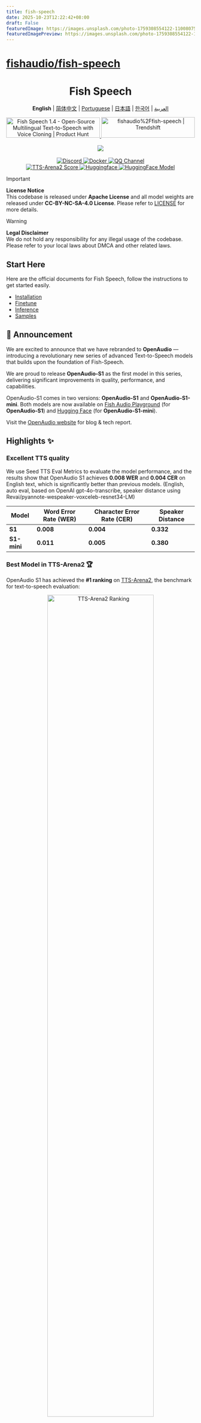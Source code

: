 ```yaml
---
title: fish-speech
date: 2025-10-23T12:22:42+08:00
draft: False
featuredImage: https://images.unsplash.com/photo-1759308554122-11008075dba1?ixid=M3w0NjAwMjJ8MHwxfHJhbmRvbXx8fHx8fHx8fDE3NjExOTMzMDZ8&ixlib=rb-4.1.0
featuredImagePreview: https://images.unsplash.com/photo-1759308554122-11008075dba1?ixid=M3w0NjAwMjJ8MHwxfHJhbmRvbXx8fHx8fHx8fDE3NjExOTMzMDZ8&ixlib=rb-4.1.0
---
```


# [fishaudio/fish-speech](https://github.com/fishaudio/fish-speech)

<div align="center">
<h1>Fish Speech</h1>

**English** | [简体中文](docs/README.zh.md) | [Portuguese](docs/README.pt-BR.md) | [日本語](docs/README.ja.md) | [한국어](docs/README.ko.md) | [العربية](docs/README.ar.md) <br>

<a href="https://www.producthunt.com/posts/fish-speech-1-4?embed=true&utm_source=badge-featured&utm_medium=badge&utm_souce=badge-fish&#0045;speech&#0045;1&#0045;4" target="_blank">
    <img src="https://api.producthunt.com/widgets/embed-image/v1/featured.svg?post_id=488440&theme=light" alt="Fish&#0032;Speech&#0032;1&#0046;4 - Open&#0045;Source&#0032;Multilingual&#0032;Text&#0045;to&#0045;Speech&#0032;with&#0032;Voice&#0032;Cloning | Product Hunt" style="width: 250px; height: 54px;" width="250" height="54" />
</a>
<a href="https://trendshift.io/repositories/7014" target="_blank">
    <img src="https://trendshift.io/api/badge/repositories/7014" alt="fishaudio%2Ffish-speech | Trendshift" style="width: 250px; height: 55px;" width="250" height="55"/>
</a>
<br>
</div>
<br>

<div align="center">
    <img src="https://count.getloli.com/get/@fish-speech?theme=asoul" /><br>
</div>

<br>

<div align="center">
    <a target="_blank" href="https://discord.gg/Es5qTB9BcN">
        <img alt="Discord" src="https://img.shields.io/discord/1214047546020728892?color=%23738ADB&label=Discord&logo=discord&logoColor=white&style=flat-square"/>
    </a>
    <a target="_blank" href="https://hub.docker.com/r/fishaudio/fish-speech">
        <img alt="Docker" src="https://img.shields.io/docker/pulls/fishaudio/fish-speech?style=flat-square&logo=docker"/>
    </a>
    <a target="_blank" href="https://pd.qq.com/s/bwxia254o">
      <img alt="QQ Channel" src="https://img.shields.io/badge/QQ-blue?logo=tencentqq">
    </a>
</div>

<div align="center">
    <a target="_blank" href="https://huggingface.co/spaces/TTS-AGI/TTS-Arena-V2">
      <img alt="TTS-Arena2 Score" src="https://img.shields.io/badge/TTS_Arena2-Rank_%231-gold?style=flat-square&logo=trophy&logoColor=white">
    </a>
    <a target="_blank" href="https://huggingface.co/spaces/fishaudio/fish-speech-1">
        <img alt="Huggingface" src="https://img.shields.io/badge/🤗%20-space%20demo-yellow"/>
    </a>
    <a target="_blank" href="https://huggingface.co/fishaudio/openaudio-s1-mini">
        <img alt="HuggingFace Model" src="https://img.shields.io/badge/🤗%20-models-orange"/>
    </a>
</div>

> [!IMPORTANT]
> **License Notice**  
> This codebase is released under **Apache License** and all model weights are released under **CC-BY-NC-SA-4.0 License**. Please refer to [LICENSE](LICENSE) for more details.

> [!WARNING]
> **Legal Disclaimer**  
> We do not hold any responsibility for any illegal usage of the codebase. Please refer to your local laws about DMCA and other related laws.

## Start Here

Here are the official documents for Fish Speech, follow the instructions to get started easily.

- [Installation](https://speech.fish.audio/install/)
- [Finetune](https://speech.fish.audio/finetune/)
- [Inference](https://speech.fish.audio/inference/)
- [Samples](https://speech.fish.audio/examples)

## 🎉 Announcement

We are excited to announce that we have rebranded to **OpenAudio** — introducing a revolutionary new series of advanced Text-to-Speech models that builds upon the foundation of Fish-Speech.

We are proud to release **OpenAudio-S1** as the first model in this series, delivering significant improvements in quality, performance, and capabilities.

OpenAudio-S1 comes in two versions: **OpenAudio-S1** and **OpenAudio-S1-mini**. Both models are now available on [Fish Audio Playground](https://fish.audio) (for **OpenAudio-S1**) and [Hugging Face](https://huggingface.co/fishaudio/openaudio-s1-mini) (for **OpenAudio-S1-mini**).

Visit the [OpenAudio website](https://openaudio.com/blogs/s1) for blog & tech report.

## Highlights ✨

### **Excellent TTS quality**

We use Seed TTS Eval Metrics to evaluate the model performance, and the results show that OpenAudio S1 achieves **0.008 WER** and **0.004 CER** on English text, which is significantly better than previous models. (English, auto eval, based on OpenAI gpt-4o-transcribe, speaker distance using Revai/pyannote-wespeaker-voxceleb-resnet34-LM)

| Model | Word Error Rate (WER) | Character Error Rate (CER) | Speaker Distance |
|-------|----------------------|---------------------------|------------------|
| **S1** | **0.008**  | **0.004**  | **0.332** |
| **S1-mini** | **0.011** | **0.005** | **0.380** |

### **Best Model in TTS-Arena2** 🏆

OpenAudio S1 has achieved the **#1 ranking** on [TTS-Arena2](https://arena.speechcolab.org/), the benchmark for text-to-speech evaluation:

<div align="center">
    <img src="docs/assets/Elo.jpg" alt="TTS-Arena2 Ranking" style="width: 75%;" />
</div>

### **Speech Control**

OpenAudio S1 **supports a variety of emotional, tone, and special markers** to enhance speech synthesis:

- **Basic emotions**:
```
(angry) (sad) (excited) (surprised) (satisfied) (delighted) 
(scared) (worried) (upset) (nervous) (frustrated) (depressed)
(empathetic) (embarrassed) (disgusted) (moved) (proud) (relaxed)
(grateful) (confident) (interested) (curious) (confused) (joyful)
```

- **Advanced emotions**:
```
(disdainful) (unhappy) (anxious) (hysterical) (indifferent) 
(impatient) (guilty) (scornful) (panicked) (furious) (reluctant)
(keen) (disapproving) (negative) (denying) (astonished) (serious)
(sarcastic) (conciliative) (comforting) (sincere) (sneering)
(hesitating) (yielding) (painful) (awkward) (amused)
```

- **Tone markers**:
```
(in a hurry tone) (shouting) (screaming) (whispering) (soft tone)
```

- **Special audio effects**:
```
(laughing) (chuckling) (sobbing) (crying loudly) (sighing) (panting)
(groaning) (crowd laughing) (background laughter) (audience laughing)
```

You can also use Ha,ha,ha to control, there's many other cases waiting to be explored by yourself.

(Support for English, Chinese and Japanese now, and more languages is coming soon!)

### **Two Type of Models**

| Model | Size | Availability | Features |
|-------|------|--------------|----------|
| **S1** | 4B parameters | Avaliable on [fish.audio](https://fish.audio/) | Full-featured flagship model |
| **S1-mini** | 0.5B parameters | Avaliable on huggingface [hf space](https://huggingface.co/spaces/fishaudio/openaudio-s1-mini) | Distilled version with core capabilities |

Both S1 and S1-mini incorporate online Reinforcement Learning from Human Feedback (RLHF).

## **Features**

1. **Zero-shot & Few-shot TTS:** Input a 10 to 30-second vocal sample to generate high-quality TTS output. **For detailed guidelines, see [Voice Cloning Best Practices](https://docs.fish.audio/resources/best-practices/voice-cloning).**

2. **Multilingual & Cross-lingual Support:** Simply copy and paste multilingual text into the input box—no need to worry about the language. Currently supports English, Japanese, Korean, Chinese, French, German, Arabic, and Spanish.

3. **No Phoneme Dependency:** The model has strong generalization capabilities and does not rely on phonemes for TTS. It can handle text in any language script.

4. **Highly Accurate:** Achieves a low CER (Character Error Rate) of around 0.4% and WER (Word Error Rate) of around 0.8% for Seed-TTS Eval.

5. **Fast:** Accelerated by torch compile, the real-time factor is approximately 1:7 on an Nvidia RTX 4090 GPU.

6. **WebUI Inference:** Features an easy-to-use, Gradio-based web UI compatible with Chrome, Firefox, Edge, and other browsers.

7. **Deploy-Friendly:** Easily set up an inference server with native support for Linux and Windows (macOS support coming soon), minimizing performance loss.

## **Media & Demos**

<div align="center">

### **Social Media**
<a href="https://x.com/FishAudio/status/1929915992299450398" target="_blank">
    <img src="https://img.shields.io/badge/𝕏-Latest_Demo-black?style=for-the-badge&logo=x&logoColor=white" alt="Latest Demo on X" />
</a>

### **Interactive Demos**
<a href="https://fish.audio" target="_blank">
    <img src="https://img.shields.io/badge/Fish_Audio-Try_OpenAudio_S1-blue?style=for-the-badge" alt="Try OpenAudio S1" />
</a>
<a href="https://huggingface.co/spaces/fishaudio/openaudio-s1-mini" target="_blank">
    <img src="https://img.shields.io/badge/Hugging_Face-Try_S1_Mini-yellow?style=for-the-badge" alt="Try S1 Mini" />
</a>

### **Video Showcases**

<a href="https://www.youtube.com/watch?v=SYuPvd7m06A" target="_blank">
    <img src="docs/assets/Thumbnail.jpg" alt="OpenAudio S1 Video" style="width: 50%;" />
</a>

</div>

---

## Credits

- [VITS2 (daniilrobnikov)](https://github.com/daniilrobnikov/vits2)
- [Bert-VITS2](https://github.com/fishaudio/Bert-VITS2)
- [GPT VITS](https://github.com/innnky/gpt-vits)
- [MQTTS](https://github.com/b04901014/MQTTS)
- [GPT Fast](https://github.com/pytorch-labs/gpt-fast)
- [GPT-SoVITS](https://github.com/RVC-Boss/GPT-SoVITS)
- [Qwen3](https://github.com/QwenLM/Qwen3)

## Tech Report (V1.4)
```bibtex
@misc{fish-speech-v1.4,
      title={Fish-Speech: Leveraging Large Language Models for Advanced Multilingual Text-to-Speech Synthesis},
      author={Shijia Liao and Yuxuan Wang and Tianyu Li and Yifan Cheng and Ruoyi Zhang and Rongzhi Zhou and Yijin Xing},
      year={2024},
      eprint={2411.01156},
      archivePrefix={arXiv},
      primaryClass={cs.SD},
      url={https://arxiv.org/abs/2411.01156},
}
```
